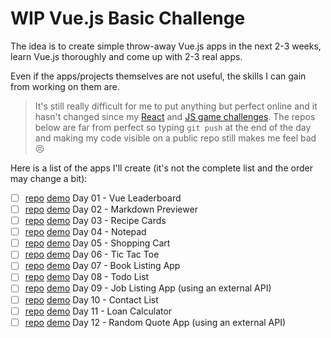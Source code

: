 # WIP Vue.js Basic Challenge

The idea is to create simple throw-away Vue.js apps in the next 2-3 weeks, learn Vue.js thoroughly and come up with 2-3 real apps.

Even if the apps/projects themselves are not useful, the skills I can gain from working on them are.

> It's still really difficult for me to put anything but perfect online and it hasn't changed since my [React](https://github.com/zsoltime/react-basic-challenge) and [JS game challenges](https://github.com/zsoltime/game-challenge). The repos below are far from perfect so typing `git push` at the end of the day and making my code visible on a public repo still makes me feel bad 😣

Here is a list of the apps I'll create (it's not the complete list and the order may change a bit):

- [ ] [repo](https://github.com/zsoltime/vue-leaderboard) [demo]() Day 01 - Vue Leaderboard
- [ ] [repo]() [demo]() Day 02 - Markdown Previewer
- [ ] [repo]() [demo]() Day 03 - Recipe Cards
- [ ] [repo]() [demo]() Day 04 - Notepad
- [ ] [repo]() [demo]() Day 05 - Shopping Cart
- [ ] [repo]() [demo]() Day 06 - Tic Tac Toe
- [ ] [repo]() [demo]() Day 07 - Book Listing App
- [ ] [repo]() [demo]() Day 08 - Todo List
- [ ] [repo]() [demo]() Day 09 - Job Listing App (using an external API)
- [ ] [repo]() [demo]() Day 10 - Contact List
- [ ] [repo]() [demo]() Day 11 - Loan Calculator
- [ ] [repo]() [demo]() Day 12 - Random Quote App (using an external API)
